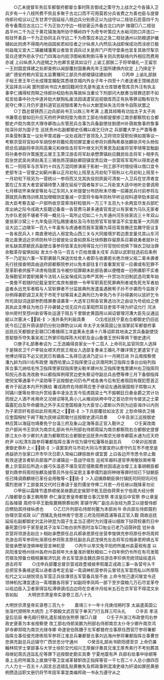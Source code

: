 <!-- { "loadSidebar": true } -->
　　○乙未提督军务后军都督府都督佥事时陈言御戎之策守为上战次之今各镇入卫兵岁有一十八枝所费不赀且多聚于古北口而不可用莫若分兵省费之为善也臣与提督侍郎孙桧议以辽东甘肃宁固延绥八枝边兵分别奇正以为战守以二枝驻石匝营四千为奇专备策应古北口二千为正协力守边一枝驻密云外备古北口内护  陵寝□八二枝驻昌平州二千为正于黄花镇渤海所协守横岭四千为奇专听策应大水峪河防口并连口一枝驻怀柔县一千为正协同主兵守边二千为奇策应本边之急二枝驻通州以防粮道护畿辅如此则虏不得南内地自固矣若如往者之计纵虏入内然后决战即保成功而涂炭已极何益哉又宣大二镇畿辅藩篱议者皆言调兵过关是弃门户而守堂奥也宜复其故尽掣京营兵还使外拒永宁红门四海冶内扼浮图峪紫荆倒马等关则兵势联络内外相应而费用亦减  上曰纵虏入内逆贼之为也卿言是其如议行  上谕工部朕二子将举婚礼一王留京一王封国宜择建之处即查例以闻部覆封国重典先年王国所建俱内钦定  上乃择定于湖广德安府敕内官监太监曹臻同工部员外郎楼镇往建如例
　　○丙申  上谕礼部朕子裕王景王年已长成理宜婚配其悉禄京城内外女子年十四至十六者送诸王馆候选钦天监择吉以闻  罢刑部尚书应大猷回籍闲住先是有盗太仓库银者管库员外汪有执主事李仁捕得杖而释之侍郎孙桧劾有执等故纵当重论下刑部问大猷奏当赎罪还职不如桧言给事中孙允中遂并劾大猷狥私废法因请遣官巡视银库而正有执等罪诏黜有钦为民夺仁俸三月仍岁遣科道官巡视银库著为令以大猷宽纵失法司体令自陈状罢之
　　○丁酉总督狭西三边兵部尚书王以旆三年考满  上嘉其经略有功加太子太子尚书兼管总督如旧升应天府府尹欧阳垫为南京工部右侍郎提督掺江南京都察院右佥都御史卢勋为南京大理寺卿改山东管民兵佥事为兵备副使驻劄德州补荫故詹事府詹事陆深孙郯为国子生  巡抚贵州右副都御史任輙以疾乞归许之  兵部覆大学士严嵩等奏并条营制事宜一议处甲胄戎器一议处戎政厅首领及入卫将领京营职衔俱如嵩等议一考察京营将官如中军胡悦参将戴纶周彻罪宜重论参将刘鼎陶希皋张麒徐洪号头杨佐把总伍湖副将李凤鸣高秉元和继佐击将军叶继文刘芳黄恩及起废将官李琦等宜黜副将孙勇参将许策施宽云冒王玉萧汉游击将军赵承懋萧镇赵应魏民佐击将军卜相李先启张世武吴尚贤赵禹王三锡伯昂茂镇赵卿田镇宜贵后效一京营班军鸾所以得卖逃者有二一则班军与京军约十四五万混同掺演易于影射一则工部不时借役得以借口宜令吏部专注一官督之如蓟州春以正月初旬上班至五月初旬下班秋以七月初旬上班至十一月初旬下班另为一营统以一参将而又兑其执役则夙毙可清矣一入卫兵在甘肃者宜罢在辽东宣大者宜留镇待警入援在延绥宁国者每岁以二月赴宣大适中地听总督调用七月移驻怀来保安等处与辽东同入关听提督分布防秋末尽撤一招募民兵付前参将左灏就民兵教场训练其加增粮饷宜量减一京营将令每年防秋毕听巡视科道举劾本部戎政大臣考察去留一户部所收京营草场籽粒银共一万三千五百九十余两宜尽发兵部贮库出纳之际令戎政大臣籍记备查一各营费马甚多通查官库定以有家者为马队无家者为步队老弱不堪者不得一概兑马一鸾所止切如二十九年通州河东徐家店三十年双山堡翁家沙窝三十九年兔目河弘赐堡诸处及马市劾劳官军皆冒滥不实宜裁革一大同原设大边二边墩军一百九十年虽有与虏通者而我军寔藉为耳目鸾皆撤还宜趣守臣议复一各省民兵入彳南直隶地远人弱宜免山西三关与大同接境岁若边患宜量兑其山东河南北直隶迫近京师防秋毕日彼彼处议查如原系壮快照数存留原系召募骁勇者就补壮状名缺其原额民兵副使佥事参将皆革去别用得旨允行将官悦纶彻俱下锦衣卫狱治罪余黜革存留俱如拟  发太仆寺马一百五十匹给居庸关戍军  兵部以武职铨选前后条例不一乃定拟六事一军职袭替凡保送优给舍人者即与收袭若长绝次继父祖二辈未袭者先行抚按查明具由送府部都察院参对以免本部往复行查重案贫官一应袭或有犯罪不至革职者供报不详虏有隐匿当令被抄招罪颠未赴部告袭以便稽查一旧例袭职不实者及保勘官并罢职揭黄今法轻人玩妄保成风当申严其例一升赏功次旧制武选司累年始一类誊不若随时纪载呈堂贮库庶有据依一令甲军职真犯死罪典刑者或免死充军者劫盗者永远充军者暇与人官斩罪者不分监故典刑发遣虽遇赦宥子孙不许袭而今监故子孙例得袭职调卫夫死于市死于狱等耳未正典刑已为幸免乃令子孙得袭何以惩奸乞令所司具狱词送部参酌情罪奏请袭革一大选军日照各官黄选功次之由设为号纸给之使其执此支俸且为他日子孙袭替之信无应升应革昭然耳目吏胥不得为奸诏允行  河决徐州房村至邳州新安等处运道于阻五千里御史黄国用以闻诏督理河漕大臣先议通运艇以次塞决＜锍-釒＞浅并条列利毙具奏
　　○戊戌巡抚宁夏右佥都御史仍旧巡抚今后辽臣升荫该部仍分别功罪酌议以闻  命太子太保英国公张溶掌前军都督府事  巡抚应天都御史彭赣□□奏捕得江洋盗黄永忠龚十八等诏即其地诛之赏兵备副使饶思聪银币夺失事吴淞江所掌印指挥陈大纶职及金山备倭王世科等俱下御史逮问
　　○庚子礼部奏奉诏为  二王选婚得良家女一千二百人  上命司礼监官同宫人选择于是锦衣卫千户李铭女顺天府民王相女入选部复奏亲王婚礼不嫌详慎乞更遣官于近地博访得旨不必又扰民已有婚各二名择日送进乃定以十一月朔日进  升云南按察使潘九龄为四川右布政使  海西哈里山卫指挥使汪止灰南阿刺卫指挥佥事台出帖列指挥佥事兀纳哈毛怜卫指挥使家奴指挥使尖勒羊建州左卫指挥使鬼里建州右卫指挥同知倪元赤各洗改赦书以都指挥例得赏边吏失察诏夺副总兵岳懋等俸三月下备御指挥使倪宝等通事千户梁勋等于巡按御史问仍令严戒各夷今后有犯者阻回有既犯愿首正者许于起送本内开列换给  署戎政府右侍郎蒋应奎子继诏左通政唐国相子熙敬以大同镇川堡等处带功升赏给事中凌汝志言今狂虏跳梁士气不振朝廷日悬金爵之赏计功而授之人酒不肯用命又况继诏等乳真小儿从帷闼纨桍中夺之首功奈何令彼坚之士蒙霜露犯白及毕命疆场之外乎夫应奎国相身为大臣甘心垄断以外则为边臣诲诈以内则为子弟崇奸有臣如此将焉用之＜锍-釒＞下兵部覆验如汝志言  上恕命锦衣卫捕应奎国相杖于阙下黜为民继诏熙敬付巡按御史逮问具奏
　　○辛丑浙江巡按御史林应箕以海寇勿靖奏免宁台温三府及象山定海等县正官入觐许之
　　○壬寅改南京户部尚书王崇庆为南京礼部尚书升刑部右侍郎周延为南京都察院右佥都御史提督掺江太仆寺少卿刘大直为都察院右佥都御史巡抚贵州南京光禄寺卿扈水通为应天府府尹  以松清东路参将署都指挥佥事许信为镇守松藩等处副总兵
　　○癸卯巡按直隶御史蔡朴上＜锍-釒＞请罢宣府马市初大同马市罢宣府以虏守约互市不绝至是虏益骄方张家口开市毕次日即入常峪口肆掠故朴谓宜罢  上曰各边开市悉令禁止敢有效逆逮言者斩兵部亟严示诸镇巡一意战守毋忽  巡视军器科道官李用敬狄斯彬等奏上京营前后所造火器弓矢滥恶不堪及官匠侵欺縻费状因请追治督工主事胡朝臣都督刘鼎参将周彻张麒及接管员外张任梁恩主事李儒烈副将种继等罪时彻已下狱朝臣任已降调鼎麒继已革任会用敬等＜锍-釒＞入诏捕鼎朝臣俱付镇抚司同彻讯问任儒烈恩继下工部查其交代时日奏请于是烈儒坐夺俸二月恩一月任继以既降革勿论
　　○甲辰以霜降节遣恭顺侯吴继爵武定侯郭守乾玉田伯蒋荣长宁伯周大经分祭  八陵都督佥事王朝用祭  恭仁康定景皇帝都督佥事沉至祭  孝洁皇后中官祭  恭让章皇后各陵寝  周府华亭王勤熂薨赐祭葬如例  革镇守两广副总兵张经为原卫以提督侍郎应槚劾其持禄纵虏也
　　○乙巳升刑部右侍郎何鳌为本部尚书  命兵部左侍郎聂豹协理京营戎政  以广西猺乱免桂林南宁思恩三府及阳朔荔浦等县正官入觐  荫故巡抚延绥右副都御史刘孟孙钟昆为国子生孟当正德时为刘瑾诬以细故下狱荷校暴烈日中垂死罢归卒于家至是其子汝车□匆白状所恩时汝车□匆业已老乃诏荫钟昆  铨补各京营将领游击赵应卜相赵承懋原任总兵郝承恩原任坐营李悛俱充参将原任参将周邦充游击将军参将杜渐原任参将陈言原任副总兵武漟俱充左击将军应相承恩邦俱五军营俊承懋渐漟俱神枢营言神机营
　　○丙午以旱灾免平阳府所属州县夏税有差  以凤阳淮安杨州徐州各府州县频年大水量准折徵秋粮如二十四年例仍令所在有司发赃罚银及预备仓粮相兼赈济饥民  命五军营游击魏氏原任游击李珍俱充统领延绥遣兵游击将军
　　○戊申兵部覆总督京营戎政豊城侯李熙厘正戎政三事一各营号头千总把官多夤缘逆鸾以进者请考定去留一鸾调神机营参将云冒领五军营而私以所厚陈松代之又以胡悦领五军营正兵徐漙领五军营备兵皆不由  上命令悦己逮问冒宜令还领神机松漙宜逮治一鸾增置各将家丁如副将李凤鸣一部下至岁糜粮几万石尽宜革夺以给边臣入卫者家得旨松溥俱谪戍边边将在京者许月给米五石在京军官不得混文余皆如拟
　　大明世宗肃皇帝实录卷三百八十九

大明世宗肃皇帝实录卷三百九十
　　嘉靖三十一年十月庚戌朔时享  太庙遣英国公张溶代颁明年大统历  上不御殿文武百官于奉天门行五拜三叩头礼
　　○辛亥  孝洁皇后忌辰  奉先殿行祭礼遣彭城伯张熊祭  陵□八寝
　　○壬子升浙江布政使司右参政史褒善为本省按察使  改工部右侍郎吴鹏为刑部右侍郎南京太仆寺少卿升南京鸿胪寺卿郑晓为南京光禄寺卿  命遂安伯陈鏸于左军都督府佥事原任西官厅参将署都指挥佥事任俊充掺练班军参将江淮总兵署都督佥事刘远海州参将署都指挥佥事曹世忠俱充副总兵远镇守广西世忠分守通州
　　○癸丑礼部尚书欧阳德至京  上命仍兼翰林院学士掌部事与大学士徐阶交代绍兴王厚爀讦奏其兄淮王厚焘素行不考别葬其母继妃周氏违旨乱伦等罪下巡按御史勘实具奏  宁夏地震有声  兵部右给事中徐纲等查上五府所属及上直旗守等卫宜减革替职改正指挥等官一千七百二十人总小旗四百六人力士一百五十人因言总选错乱贴黄散失及邦政事例混淆吏缘为奸请如罪民黄册例攒造运职文册仍将节年因军事宜类编邦政一书永为遵守从之
